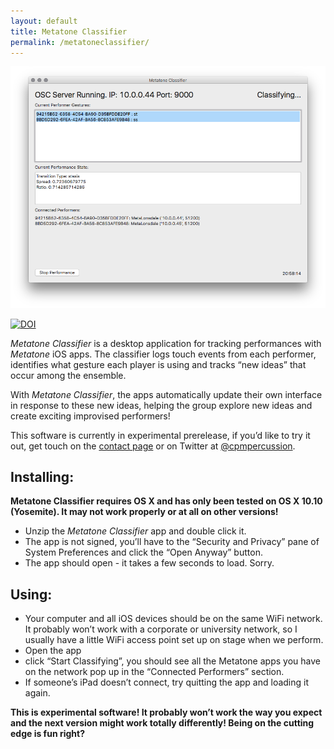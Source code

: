 ```yaml
---
layout: default
title: Metatone Classifier
permalink: /metatoneclassifier/
---
```


![MetatoneClassifier in action.](/images/apps/metatoneclassifier.png)

[![DOI](https://zenodo.org/badge/20166/cpmpercussion/MetatoneClassifier.svg)](https://zenodo.org/badge/latestdoi/20166/cpmpercussion/MetatoneClassifier)

_Metatone Classifier_ is a desktop application for tracking performances with _Metatone_ iOS apps. The classifier logs touch events from each performer, identifies what gesture each player is using and tracks “new ideas” that occur among the ensemble.

With _Metatone Classifier_, the apps automatically update their own interface in response to these new ideas, helping the group explore new ideas and create exciting improvised performers!

This software is currently in experimental prerelease, if you’d like to try it out, get touch on the [contact page](http://metatone.net/contact) or on Twitter at [@cpmpercussion](http://twitter.com/cpmpercussion").

## Installing:

**Metatone Classifier requires OS X and has only been tested on OS X 10.10 (Yosemite). It may not work properly or at all on other versions!**

- Unzip the _Metatone Classifier_ app and double click it.
- The app is not signed, you’ll have to the “Security and Privacy” pane of System Preferences and click the “Open Anyway” button.
- The app should open - it takes a few seconds to load. Sorry.

## Using:

- Your computer and all iOS devices should be on the same WiFi network. It probably won’t work with a corporate or university network, so I usually have a little WiFi access point set up on stage when we perform.
- Open the app 
- click “Start Classifying”, you should see all the Metatone apps you have on the network pop up in the “Connected Performers” section.
- If someone’s iPad doesn’t connect, try quitting the app and loading it again.

**This is experimental software! It probably won’t work the way you
expect and the next version might work totally differently! Being on
the cutting edge is fun right?**

